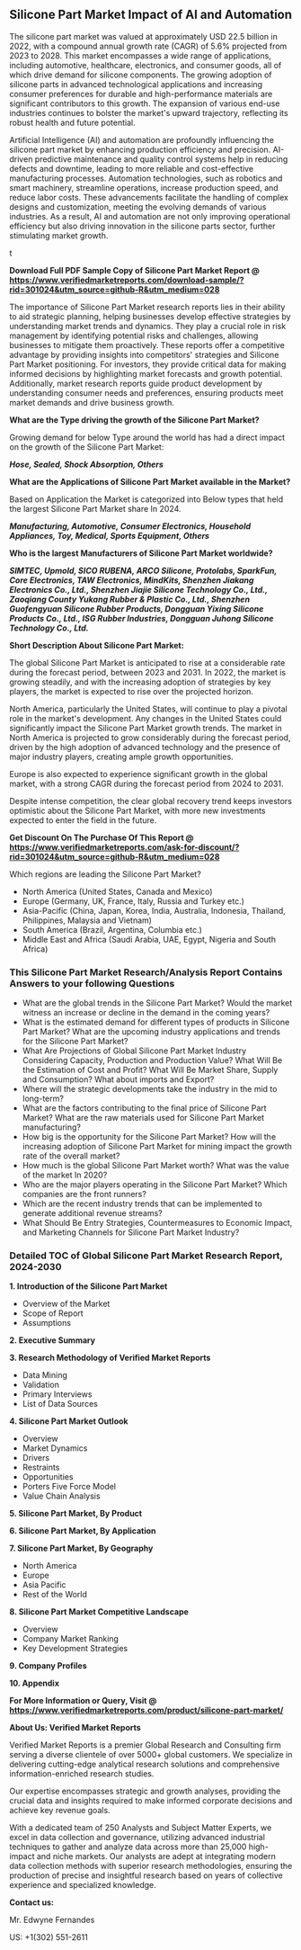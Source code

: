 <h2>Silicone Part Market Impact of AI and Automation</h2><p>The silicone part market was valued at approximately USD 22.5 billion in 2022, with a compound annual growth rate (CAGR) of 5.6% projected from 2023 to 2028. This market encompasses a wide range of applications, including automotive, healthcare, electronics, and consumer goods, all of which drive demand for silicone components. The growing adoption of silicone parts in advanced technological applications and increasing consumer preferences for durable and high-performance materials are significant contributors to this growth. The expansion of various end-use industries continues to bolster the market's upward trajectory, reflecting its robust health and future potential.</p><p>Artificial Intelligence (AI) and automation are profoundly influencing the silicone part market by enhancing production efficiency and precision. AI-driven predictive maintenance and quality control systems help in reducing defects and downtime, leading to more reliable and cost-effective manufacturing processes. Automation technologies, such as robotics and smart machinery, streamline operations, increase production speed, and reduce labor costs. These advancements facilitate the handling of complex designs and customization, meeting the evolving demands of various industries. As a result, AI and automation are not only improving operational efficiency but also driving innovation in the silicone parts sector, further stimulating market growth.</p>t</p><p id="" class=""><strong>Download Full PDF Sample Copy of Silicone Part Market Report @ <a href="https://www.verifiedmarketreports.com/download-sample/?rid=301024&utm_source=github-R&utm_medium=028" target="_blank">https://www.verifiedmarketreports.com/download-sample/?rid=301024&utm_source=github-R&utm_medium=028</a></strong></p><p>The importance of&nbsp;Silicone Part Market research reports lies in their ability to aid strategic planning, helping businesses develop effective strategies by understanding market trends and dynamics. They play a crucial role in risk management by identifying potential risks and challenges, allowing businesses to mitigate them proactively. These reports offer a competitive advantage by providing insights into competitors' strategies and Silicone Part Market positioning. For investors, they provide critical data for making informed decisions by highlighting market forecasts and growth potential. Additionally, market research reports guide product development by understanding consumer needs and preferences, ensuring products meet market demands and drive business growth.</p><p><strong>What are the&nbsp;Type driving the growth of the Silicone Part Market?</strong></p><p id="" class="">Growing demand for below Type around the world has had a direct impact on the growth of the Silicone Part Market:</p><em><strong>Hose, Sealed, Shock Absorption, Others</strong></em></p><strong>What are the&nbsp;Applications&nbsp;of Silicone Part Market available in the Market?</strong></p><p id="" class="">Based on Application the Market is categorized into Below types that held the largest Silicone Part Market share In 2024.</p><em><strong>Manufacturing, Automotive, Consumer Electronics, Household Appliances, Toy, Medical, Sports Equipment, Others</strong></em></p><strong>Who is the largest Manufacturers of Silicone Part Market worldwide?</strong></p><p><em><strong>SIMTEC, Upmold, SICO RUBENA, ARCO Silicone, Protolabs, SparkFun, Core Electronics, TAW Electronics, MindKits, Shenzhen Jiakang Electronics Co., Ltd., Shenzhen Jiajie Silicone Technology Co., Ltd., Zaoqiang County Yukang Rubber & Plastic Co., Ltd., Shenzhen Guofengyuan Silicone Rubber Products, Dongguan Yixing Silicone Products Co., Ltd., ISG Rubber Industries, Dongguan Juhong Silicone Technology Co., Ltd.</strong></em></p><p id="" class=""><strong>Short Description About Silicone Part Market:</strong></p><p>The global Silicone Part Market is anticipated to rise at a considerable rate during the forecast period, between 2023 and 2031. In 2022, the market is growing steadily, and with the increasing adoption of strategies by key players, the market is expected to rise over the projected horizon.</p><p>North America, particularly the United States, will continue to play a pivotal role in the market's development. Any changes in the United States could significantly impact the Silicone Part Market growth trends. The market in North America is projected to grow considerably during the forecast period, driven by the high adoption of advanced technology and the presence of major industry players, creating ample growth opportunities.</p><p>Europe is also expected to experience significant growth in the global market, with a strong CAGR during the forecast period from 2024 to 2031.</p><p>Despite intense competition, the clear global recovery trend keeps investors optimistic about the Silicone Part Market, with more new investments expected to enter the field in the future.</p><p id="" class=""><strong>Get Discount On The Purchase Of This Report @ <a href="https://www.verifiedmarketreports.com/ask-for-discount/?rid=301024&utm_source=github-R&utm_medium=028" target="_blank">https://www.verifiedmarketreports.com/ask-for-discount/?rid=301024&utm_source=github-R&utm_medium=028</a></strong></p>Which regions are leading the Silicone Part Market?</p><ul><li>North America (United States, Canada and Mexico)</li><li>Europe (Germany, UK, France, Italy, Russia and Turkey etc.)</li><li>Asia-Pacific (China, Japan, Korea, India, Australia, Indonesia, Thailand, Philippines, Malaysia and Vietnam)</li><li>South America (Brazil, Argentina, Columbia etc.)</li><li>Middle East and Africa (Saudi Arabia, UAE, Egypt, Nigeria and South Africa)</li></ul><h3 id="" class="">This Silicone Part Market Research/Analysis Report Contains Answers to your following Questions</h3><ul><li>What are the global trends in the Silicone Part Market? Would the market witness an increase or decline in the demand in the coming years?</li><li>What is the estimated demand for different types of products in Silicone Part Market? What are the upcoming industry applications and trends for the Silicone Part Market?</li><li>What Are Projections of Global Silicone Part Market Industry Considering Capacity, Production and Production Value? What Will Be the Estimation of Cost and Profit? What Will Be Market Share, Supply and Consumption? What about imports and Export?</li><li>Where will the strategic developments take the industry in the mid to long-term?</li><li>What are the factors contributing to the final price of Silicone Part Market? What are the raw materials used for Silicone Part Market manufacturing?</li><li>How big is the opportunity for the Silicone Part Market? How will the increasing adoption of Silicone Part Market for mining impact the growth rate of the overall market?</li><li>How much is the global Silicone Part Market worth? What was the value of the market In 2020?</li><li>Who are the major players operating in the Silicone Part Market? Which companies are the front runners?</li><li>Which are the recent industry trends that can be implemented to generate additional revenue streams?</li><li>What Should Be Entry Strategies, Countermeasures to Economic Impact, and Marketing Channels for Silicone Part Market Industry?</li></ul><h3 id="" class="">Detailed TOC of Global Silicone Part Market Research Report, 2024-2030</h3><p id="" class=""><strong>1. Introduction of the Silicone Part Market</strong></p><ul><li>Overview of the Market</li><li>Scope of Report</li><li>Assumptions</li></ul><p id="" class=""><strong>2. Executive Summary</strong></p><p id="" class=""><strong>3. Research Methodology of Verified Market Reports</strong></p><ul><li>Data Mining</li><li>Validation</li><li>Primary Interviews</li><li>List of Data Sources</li></ul><p id="" class=""><strong>4. Silicone Part Market Outlook</strong></p><ul><li>Overview</li><li>Market Dynamics</li><li>Drivers</li><li>Restraints</li><li>Opportunities</li><li>Porters Five Force Model</li><li>Value Chain Analysis</li></ul><p id="" class=""><strong>5. Silicone Part Market, By Product</strong></p><p id="" class=""><strong>6. Silicone Part Market, By Application</strong></p><p id="" class=""><strong>7. Silicone Part Market, By Geography</strong></p><ul><li>North America</li><li>Europe</li><li>Asia Pacific</li><li>Rest of the World</li></ul><p id="" class=""><strong>8. Silicone Part Market Competitive Landscape</strong></p><ul><li>Overview</li><li>Company Market Ranking</li><li>Key Development Strategies</li></ul><p id="" class=""><strong>9. Company Profiles</strong></p><p id="" class=""><strong>10. Appendix</strong></p><p id="" class=""><strong>For More Information or Query, Visit @ <a href="https://www.verifiedmarketreports.com/product/silicone-part-market/" target="_blank">https://www.verifiedmarketreports.com/product/silicone-part-market/</a></strong></p><p id="" class=""><strong>About Us: Verified Market Reports</strong></p><p id="" class="">Verified Market Reports is a premier Global Research and Consulting firm serving a diverse clientele of over 5000+ global customers. We specialize in delivering cutting-edge analytical research solutions and comprehensive information-enriched research studies.</p><p id="" class="">Our expertise encompasses strategic and growth analyses, providing the crucial data and insights required to make informed corporate decisions and achieve key revenue goals.</p><p id="" class="">With a dedicated team of 250 Analysts and Subject Matter Experts, we excel in data collection and governance, utilizing advanced industrial techniques to gather and analyze data across more than 25,000 high-impact and niche markets. Our analysts are adept at integrating modern data collection methods with superior research methodologies, ensuring the production of precise and insightful research based on years of collective experience and specialized knowledge.</p><p id="" class=""><strong>Contact us:</strong></p><p id="" class="">Mr. Edwyne Fernandes</p><p id="" class="">US: +1(302) 551-2611</p>